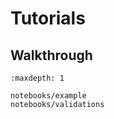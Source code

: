 # Tutorials

## Walkthrough

```{toctree}
:maxdepth: 1

notebooks/example
notebooks/validations
```
